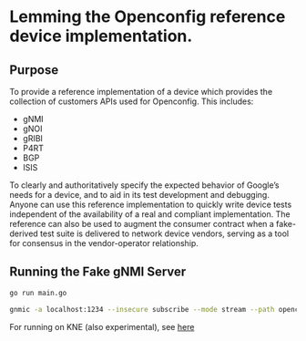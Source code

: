 # Lemming the Openconfig reference device implementation.

## Purpose

To provide a reference implementation of a device which provides the collection
of customers APIs used for Openconfig. This includes:

*   gNMI
*   gNOI
*   gRIBI
*   P4RT
*   BGP
*   ISIS

To clearly and authoritatively specify the expected behavior of Google’s needs
for a device, and to aid in its test development and debugging. Anyone can use
this reference implementation to quickly write device tests independent of the
availability of a real and compliant implementation. The reference can also be
used to augment the consumer contract when a fake-derived test suite is
delivered to network device vendors, serving as a tool for consensus in the
vendor-operator relationship.

## Running the Fake gNMI Server

```bash
go run main.go
```

```bash
gnmic -a localhost:1234 --insecure subscribe --mode stream --path openconfig:/system/state/current-datetime -u foo -p bar --target fakedut
```

For running on KNE (also experimental), see
[here](https://github.com/wenovus/ondatra/tree/fake-prototype-0/fakebind)
